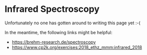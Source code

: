# Infrared Spectroscopy

Unfortunately no one has gotten around to writing this page yet :-(

In the meantime, the following links might be helpful:

- <https://brehm-research.de/spectroscopy>
- <https://www.cp2k.org/exercises:2018_ethz_mmm:infrared_2018>
